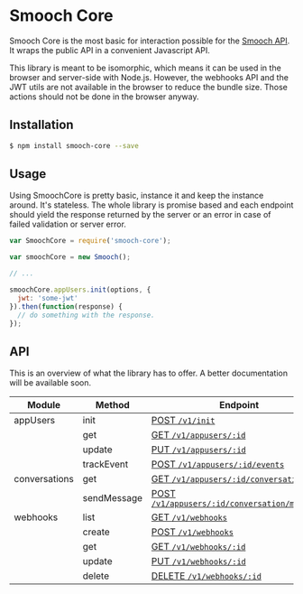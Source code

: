 # Smooch Core

Smooch Core is the most basic for interaction possible for the [Smooch API](http://docs.smooch.io/rest). It wraps the public API in a convenient Javascript API.

This library is meant to be isomorphic, which means it can be used in the browser and server-side with Node.js. However, the webhooks API and the JWT utils are not available in the browser to reduce the bundle size. Those actions should not be done in the browser anyway.

## Installation
```bash
$ npm install smooch-core --save
```

## Usage

Using SmoochCore is pretty basic, instance it and keep the instance around. It's stateless. The whole library is promise based and each endpoint should yield the response returned by the server or an error in case of failed validation or server error.

```js
var SmoochCore = require('smooch-core');

var smoochCore = new Smooch();

// ...

smoochCore.appUsers.init(options, {
  jwt: 'some-jwt'
}).then(function(response) {
  // do something with the response.
});

```

## API
This is an overview of what the library has to offer. A better documentation will be available soon.

| Module    | Method  | Endpoint |
|--------   |-------- |-------------|
| appUsers  | init    | [POST `/v1/init`](http://docs.smooch.io/rest/#init-beta)       |
|           | get     | [GET `/v1/appusers/:id`](http://docs.smooch.io/rest/#get-app-user)         |
|           | update  | [PUT `/v1/appusers/:id`](http://docs.smooch.io/rest/#update-app-user)         |
|           | trackEvent  | [POST `/v1/appusers/:id/events`](http://docs.smooch.io/rest/#track-event)         |
| conversations | get | [GET `/v1/appusers/:id/conversation`](http://docs.smooch.io/rest/#get-conversation) |
|  | sendMessage | [POST `/v1/appusers/:id/conversation/messages`](http://docs.smooch.io/rest/#post-message) |
| webhooks | list | [GET `/v1/webhooks`](http://docs.smooch.io/rest/#list-webhook) |
|  | create | [POST `/v1/webhooks`](http://docs.smooch.io/rest/#create-webhook) |
|  | get | [GET `/v1/webhooks/:id`](http://docs.smooch.io/rest/#get-webhook) |
|  | update | [PUT `/v1/webhooks/:id`](http://docs.smooch.io/rest/#update-webhook) |
|  | delete | [DELETE `/v1/webhooks/:id`](http://docs.smooch.io/rest/#delete-webhook) |
